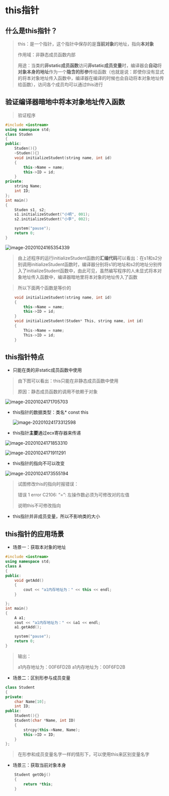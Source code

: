 # this指针

## 什么是this指针？

> this：是一个指针，这个指针中保存的是**当前对象**的地址，指向**本对象**
>
> 作用域：非静态成员函数内部
>
> 用途：当类的**非static成员函数**访问**非static成员变量**时，编译器会**自动**将**对象本身的地址**作为一个**隐含的形参**传给函数（也就是说：即使你没有显式的将本对象地址传入函数中，编译器在编译的时候也会自动将本对象地址传给函数），访问各个成员均可以通过this进行

## 验证编译器暗地中将本对象地址传入函数

> 验证程序

```cpp
#include <iostream>
using namespace std;
class Studen
{
public:
	Studen(){}
	~Studen(){}
	void initializeStudent(string name, int id)
	{
		this->Name = name;
		this->ID = id;
	}
private:
	string Name;
	int ID;
};
int main()
{
	Studen s1, s2;
	s1.initializeStudent("小明", 001);
	s2.initializeStudent("小李", 002);

	system("pause");
	return 0;
}
```

![image-20201024165354339](C:\Users\1111\AppData\Roaming\Typora\typora-user-images\image-20201024165354339.png)

> 由上述程序的运行initializeStudent函数的**汇编代码**可以看出：在s1和s2分别调用initializeStudent函数时，编译器分别将s1的地址和s2的地址分别传入了initializeStudent函数中，由此可见，虽然编写程序的人未显式将本对象地址传入函数中，编译器暗地里将本对象的地址传入了函数



> 所以下面两个函数是等价的

```cpp
	void initializeStudent(string name, int id)
	{
		this->Name = name;
		this->ID = id;
	}
	void initializeStudent(Studen* This, string name, int id)
	{
		This->Name = name;
		This->ID = id;
	}
```



## this指针特点

- 只能在类的非static成员函数中使用

> 由下图可以看出：this只能在非静态成员函数中使用
>
> 原因：静态成员函数的调用不依赖于对象

![image-20201024171705703](C:\Users\1111\AppData\Roaming\Typora\typora-user-images\image-20201024171705703.png)



- this指针的数据类型：类名* const this

  ![image-20201024173312598](C:\Users\1111\AppData\Roaming\Typora\typora-user-images\image-20201024173312598.png)

- this指针**主要**通过ecx寄存器来传递

![image-20201024171853310](C:\Users\1111\AppData\Roaming\Typora\typora-user-images\image-20201024171853310.png)

![image-20201024171911291](C:\Users\1111\AppData\Roaming\Typora\typora-user-images\image-20201024171911291.png)

- this指针的指向不可以改变

![image-20201024173555194](C:\Users\1111\AppData\Roaming\Typora\typora-user-images\image-20201024173555194.png)

> 试图修改this的指向时报错误：
>
> 错误	1	error C2106: “=”: 左操作数必须为可修改对的左值
>
> 说明this不可修改指向

- this指针并非成员变量，所以不影响类的大小

## this指针的应用场景

- 场景一：获取本对象的地址

```cpp
#include <iostream>
using namespace std;
class A
{
public:
	void getAdd()
	{
		cout << "a1内存地址为：" << this << endl;
	}

};
int main()
{
	A a1;
	cout << "a1内存地址为：" << &a1 << endl;
	a1.getAdd();

	system("pause");
	return 0;
}
```

> 输出：
>
> a1内存地址为：00F6FD2B
> a1内存地址为：00F6FD2B



- 场景二：区别形参与成员变量

```cpp
class Student
{	
private:
	char Name[10];
	int ID;
public:
	Student(){}
	Student(char *Name, int ID)
	{
		strcpy(this->Name, Name);
		this->ID = ID;
	}
};
```

> 在形参和成员变量名字一样的情形下，可以使用this来区别变量名字



- 场景三：获取当前对象本身

```cpp
	Student getObj()
	{
		return *this;
	}
```

